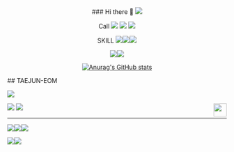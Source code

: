 <div align=center>
### Hi there 👋
<a href="https://github.com/TAEJUN-EOM"><img src="https://hits.seeyoufarm.com/api/count/incr/badge.svg?url=https%3A%2F%2Fgithub.com%2FTAEJUN-EOM%2F&count_bg=%2379C83D&title_bg=%23181717&icon=github.svg&icon_color=%23E7E7E7&title=GitHub&edge_flat=false"/></a>

<!--
**TAEJUN-EOM/TAEJUN-EOM** is a ✨ _special_ ✨ repository because its `README.md` (this file) appears on your GitHub profile.

Here are some ideas to get you started:

- 🔭 I’m currently working on ...
- 🌱 I’m currently learning ...
- 👯 I’m looking to collaborate on ...
- 🤔 I’m looking for help with ...
- 💬 Ask me about ...
- 📫 How to reach me: ...
- 😄 Pronouns: ...
- ⚡ Fun fact: ...
-->
  
Call
  <a href="https://github.com/taejun-eom"><img src="https://img.shields.io/badge/GitHub-181717?style=flat-square&logo=GitHub&logoColor=white"/></a>
  <a href="https://www.instagram.com/taejun_eom"><img src="https://img.shields.io/badge/Instagram-E4405F?style=flat-square&logo=Instagram&logoColor=white"/></a>
  <a href="https://www.notion.so/taejun-eom"><img src="https://img.shields.io/badge/Notion-000000?style=flat-square&logo=Notion&logoColor=white"/></a>

SKILL
<img src="https://img.shields.io/badge/HTML5-E34F26?style=flat&logo=HTML5&logoColor=white"/><img src="https://img.shields.io/badge/CSS-1572B6?style=flat&logo=CSS3&logoColor=white"/><img src="https://img.shields.io/badge/JavaScript-F7DF1E?style=flat&logo=JavaScript&logoColor=white"/>

<img src="https://img.shields.io/badge/Python-3776AB?style=flat&logo=Python&logoColor=white"/><img src="https://img.shields.io/badge/React-61DAFB?style=flat&logo=React&logoColor=white"/>
  
[![Anurag's GitHub stats](https://github-readme-stats.vercel.app/api?username=TAEJUN-EOM)](https://github.com/TAEJUN-EOM/github-readme-stats)

</div>


<div align="">
## TAEJUN-EOM

<!--   <img align="right" height="100" src="https://user-images.githubusercontent.com/75469131/213887495-9953614d-3516-4781-98a2-17908e379c4f.gif" />-->
  
<a href="https://www.instagram.com/taejun_eom"><img src="https://img.shields.io/badge/Instagram-E4405F?style=flat-square&logo=Instagram&logoColor=white"/></a>
  
<img align="right" width="30" src="https://user-images.githubusercontent.com/75469131/213887734-1f8f0fb6-4395-4aa6-b828-3b44b96d8f0f.gif" />

<a href="https://github.com/taejun-eom"><img src="https://img.shields.io/badge/ReadMe-000000?style=for-the-badge&logo=github&logoColor=white"/></a> <a href="https://www.notion.so/taejun-eom/7913264b81ff401895ba93cba77e934c?pvs=4"><img src="https://img.shields.io/badge/Dalchive-ffffff?style=for-the-badge&logo=notion&logoColor=black"/></a>
  
  ---
  
<img src="https://img.shields.io/badge/HTML5-E34F26?style=flat&logo=HTML5&logoColor=white"/><img src="https://img.shields.io/badge/CSS-1572B6?style=flat&logo=CSS3&logoColor=white"/><img src="https://img.shields.io/badge/JavaScript-F7DF1E?style=flat&logo=JavaScript&logoColor=white"/>

<img src="https://img.shields.io/badge/Python-3776AB?style=flat&logo=Python&logoColor=white"/><img src="https://img.shields.io/badge/React-61DAFB?style=flat&logo=React&logoColor=white"/>

<!--
 <a href="https://www.instagram.com//"><img src="https://img.shields.io/badge/Instagram-E4405F?style=plastic&logo=Instagram&logoColor=white"/></a> <a href="Dark.taejun@gmail.com"><img src="https://img.shields.io/badge/mail to me-557AF2?style=plastic&logo=Gmail&logoColor=white"/></a>
  -->

</div>

